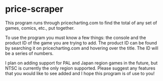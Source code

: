# price-scraper
This program runs through pricecharting.com to find the total of any set of games, comics, etc., put together.
 
To use the program you must know a few things: the console and the product ID of the game you are trying to add.
The product ID can be found by searching it on pricecharting.com and hovering over the title. The ID will be a series of numbers.

I plan on adding support for PAL and Japan region games in the future, but NTSC is currently the only region supported.
Please suggest any features that you would like to see added and I hope this program is of use to you!

